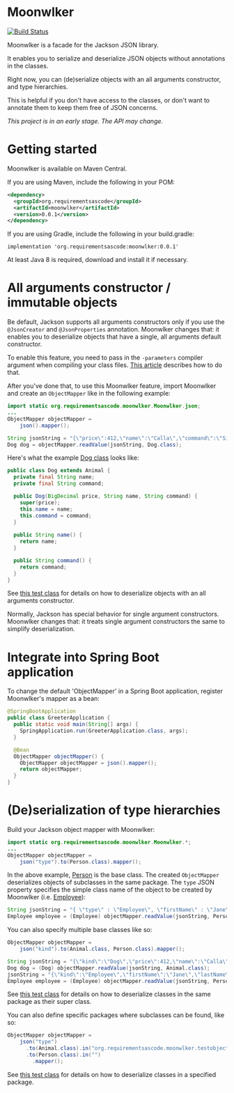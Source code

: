 # Moonwlker
[![Build Status](https://travis-ci.org/bertilmuth/moonwlker.svg?branch=master)](https://travis-ci.org/bertilmuth/moonwlker)

Moonwlker is a facade for the Jackson JSON library.

It enables you to serialize and deserialize JSON objects without annotations in the classes.

Right now, you can (de)serialize objects with an all arguments constructor, and type hierarchies.

This is helpful if you don't have access to the classes, or don't want to annotate them to keep them free of JSON concerns.

*This project is in an early stage. The API may change.*

# Getting started
Moonwlker is available on Maven Central.

If you are using Maven, include the following in your POM:

``` xml
<dependency>
  <groupId>org.requirementsascode</groupId>
  <artifactId>moonwlker</artifactId>
  <version>0.0.1</version>
</dependency>
```

If you are using Gradle, include the following in your build.gradle:

```
implementation 'org.requirementsascode:moonwlker:0.0.1'
```

At least Java 8 is required, download and install it if necessary.

# All arguments constructor / immutable objects
Be default, Jackson supports all arguments constructors only if you use the `@JsonCreator` and `@JsonProperties` annotation.
Moonwlker changes that: it enables you to deserialize objects that have a single, all arguments default constructor.

To enable this feature, you need to pass in the `-parameters` compiler argument when compiling your class files.
[This article](https://www.concretepage.com/java/jdk-8/java-8-reflection-access-to-parameter-names-of-method-and-constructor-with-maven-gradle-and-eclipse-using-parameters-compiler-argument#compiler-argument) describes how to do that.

After you've done that, to use this Moonwlker feature, import Moonwlker and create an `ObjectMapper` like in the following example:

``` java
import static org.requirementsascode.moonwlker.Moonwlker.json;
...
ObjectMapper objectMapper = 
    json().mapper();

String jsonString = "{\"price\":412,\"name\":\"Calla\",\"command\":\"Sit\"}";
Dog dog = objectMapper.readValue(jsonString, Dog.class);
```

Here's what the example [Dog class](https://github.com/bertilmuth/moonwlker/blob/master/src/test/java/org/requirementsascode/moonwlker/testobject/animal/Dog.java) looks like:

``` java
public class Dog extends Animal {
  private final String name;
  private final String command;

  public Dog(BigDecimal price, String name, String command) {
    super(price);
    this.name = name;
    this.command = command;
  }
  
  public String name() {
    return name;
  }

  public String command() {
    return command;
  }
}
```

See [this test class](https://github.com/bertilmuth/moonwlker/blob/master/src/test/java/org/requirementsascode/moonwlker/GeneralTest.java) for details on how to deserialize objects with an all arguments constructor.

Normally, Jackson has special behavior for single argument constructors.
Moonwlker changes that: it treats single argument constructors the same to simplify deserialization.

# Integrate into Spring Boot application

To change the default 'ObjectMapper' in a Spring Boot application, register Moonwlker's mapper as a bean:

``` java
@SpringBootApplication
public class GreeterApplication {
  public static void main(String[] args) {
    SpringApplication.run(GreeterApplication.class, args);
  }

  @Bean
  ObjectMapper objectMapper() {
    ObjectMapper objectMapper = json().mapper();
    return objectMapper;
  } 
}
```

# (De)serialization of type hierarchies
Build your Jackson object mapper with Moonwlker:

``` java
import static org.requirementsascode.moonwlker.Moonwlker.*;
...
ObjectMapper objectMapper = 
    json("type").to(Person.class).mapper();
```

In the above example, [Person](https://github.com/bertilmuth/moonwlker/blob/master/src/test/java/org/requirementsascode/moonwlker/testobject/person/Person.java) is the base class.
The created `ObjectMapper` deserializes objects of subclasses in the same package.
The `type` JSON property specifies the simple class name of the object to be created by Moonwlker (i.e. [Employee](https://github.com/bertilmuth/moonwlker/blob/master/src/test/java/org/requirementsascode/moonwlker/testobject/person/Employee.java)):

``` java
String jsonString = "{ \"type\" : \"Employee\", \"firstName\" : \"Jane\", \"lastName\" : \"Doe\" , \"employeeNumber\" : \"EMP-2020\"}";
Employee employee = (Employee) objectMapper.readValue(jsonString, Person.class);
```

You can also specify multiple base classes like so:

``` java
ObjectMapper objectMapper = 
    json("kind").to(Animal.class, Person.class).mapper();

String jsonString = "{\"kind\":\"Dog\",\"price\":412,\"name\":\"Calla\",\"command\":\"Sit\"}";
Dog dog = (Dog) objectMapper.readValue(jsonString, Animal.class);
jsonString = "{\"kind\":\"Employee\",\"firstName\":\"Jane\",\"lastName\":\"Doe\",\"employeeNumber\":\"EMP-2020\"}";
Employee employee = (Employee) objectMapper.readValue(jsonString, Person.class);
```

See [this test class](https://github.com/bertilmuth/moonwlker/blob/master/src/test/java/org/requirementsascode/moonwlker/SubclassInSamePackageTest.java) for details on how to deserialize classes in the same package as their super class.

You can also define specific packages where subclasses can be found, like so:

``` java
ObjectMapper objectMapper = 
    json("type")
      .to(Animal.class).in("org.requirementsascode.moonwlker.testobject.person")
      .to(Person.class).in("")
        .mapper();
```

See [this test class](https://github.com/bertilmuth/moonwlker/blob/master/src/test/java/org/requirementsascode/moonwlker/SubclassInSpecifiedPackageTest.java) for details on how to deserialize classes in a specified package.